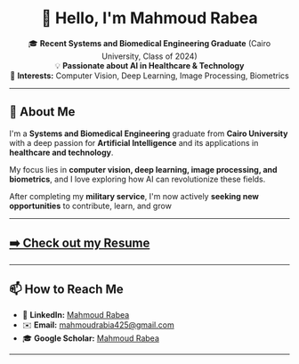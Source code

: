 <h1 align="center">👋 Hello, I'm Mahmoud Rabea</h1>

<p align="center">
🎓 <b>Recent Systems and Biomedical Engineering Graduate</b> (Cairo University, Class of 2024) <br>
💡 <b>Passionate about AI in Healthcare & Technology</b> <br>
🔬 <b>Interests:</b> Computer Vision, Deep Learning, Image Processing, Biometrics <br>
</p>

---

## 👋 About Me  

I'm a **Systems and Biomedical Engineering** graduate from **Cairo University** with a deep passion for **Artificial Intelligence** and its applications in **healthcare and technology**.  

My focus lies in **computer vision, deep learning, image processing, and biometrics**, and I love exploring how AI can revolutionize these fields.  

After completing my **military service**, I'm now actively **seeking new opportunities** to contribute, learn, and grow 

---
## [➡️ Check out my Resume](https://drive.google.com/file/d/1ALHVulYlS8D2M7vqG2tzz1X35EiTQpjd/view?usp=sharing)  
---

## 📫 How to Reach Me  

- 🔗 **LinkedIn:** [Mahmoud Rabea](https://www.linkedin.com/in/mahmoud-rabea-965694205)  
- ✉️ **Email:** [mahmoudrabia425@gmail.com](mailto:mahmoudrabia425@gmail.com)  
- 🎓 **Google Scholar:** [Mahmoud Rabea](https://scholar.google.com/citations?user=LbT6zU4AAAAJ&hl=ar&authuser=1&oi=ao)  

---
